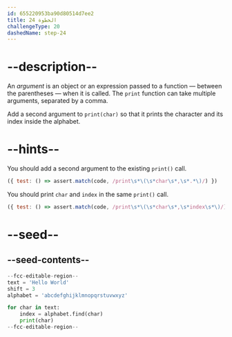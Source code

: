 ```yaml
---
id: 655220953ba90d80514d7ee2
title: الخطوة 24
challengeType: 20
dashedName: step-24
---
```


# --description--

An *argument* is an object or an expression passed to a function — between the parentheses — when it is called. The `print` function can take multiple arguments, separated by a comma.

Add a second argument to `print(char)` so that it prints the character and its index inside the alphabet.

# --hints--

You should add a second argument to the existing `print()` call.

```js
({ test: () => assert.match(code, /print\s*\(\s*char\s*,\s*.*\)/) })
```

You should print `char` and `index` in the same `print()` call.

```js
({ test: () => assert.match(code, /print\s*\(\s*char\s*,\s*index\s*\)/) })
```

# --seed--

## --seed-contents--

```py
--fcc-editable-region--
text = 'Hello World'
shift = 3
alphabet = 'abcdefghijklmnopqrstuvwxyz'

for char in text:
    index = alphabet.find(char)
    print(char)
--fcc-editable-region--
```
